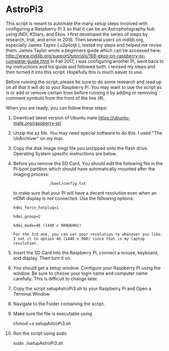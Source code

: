 # AstroPi3

This script is meant to automate the many setup steps involved with configuring a Raspberry Pi 3 so that it can be an 
Astrophotography hub using INDI, KStars, and Ekos.  I first developed the series of steps by research, trial, and error
in 2016.  Then several users on indilib.org, especially James Taylor ( u2pilotjt ), tested my steps and helped me revise them.
James Taylor wrote a beginners guide which can be accessed here:  http://www.indilib.org/support/tutorials/169-ekos-on-raspberry-pi-complete-guide.html
In Fall 2017,  I was configuring another PI, went back to my instructions and his guide and followed both.  I revised my steps and then
turned it into this script.  Hopefully this is much easier to use.

Before running the script, please be sure to do some research and read up on all that it will do to your Raspberry Pi.  You may want to 
use the script as is or add or remove certain lines before running it by adding or removing comment symbols from the front of the line (#).

When you are ready, you can follow these steps:

1.	Download latest version of Ubuntu mate https://ubuntu-mate.org/raspberry-pi/
2.	Unzip the xz file. You may need special software to do this.  I used "The UnArchiver" on my mac.
3.  Copy the disk image (img) file you unzipped onto the flash drive.  Operating System specific instructions are below.
4.  Before you remove the SD Card, You should edit the following file in the Pi-boot partition which should have automatically mounted after the imaging process: 

						/boot/config.txt 
						
	to make sure that your PI will have a decent resolution even when an HDMI display is not connected. Use the following options:
	
		hdmi_force_hotplug=1
		
		hdmi_group=2
		
		hdmi_mode=46 (1440 x 900@60Hz)
		
		For the 3rd one, you can set your resolution to whatever you like.  I set it to option 46 (1440 x 900) since that is my laptop resolution.

5.  Insert the SD Card into the Raspberry Pi, connect a mouse, keyboard, and display.  Then turn it on.
6.  You should get a setup window.  Configure your Raspberry Pi using the window.  Be sure to choose your login name and computer name carefully.  This is difficult to change later.
7.  Copy the script setupAstroPi3.sh to your Raspberry Pi and Open a Terminal Window.
8.  Navigate to the Folder containing the script.
8.  Make sure the file is executable using

	chmod +x setupAstroPi3.sh
9.  Run the script using sudo

	sudo ./setupAstroPi3.sh


